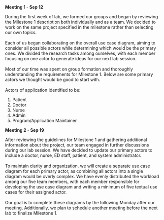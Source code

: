 **Meeting 1 - Sep 12**

During the first week of lab, we formed our groups and began by reviewing the Milestone 1 description both individually and as a team. We decided to work on the same project specified in the milestone rather than selecting our own topics.
<br><br>
Each of us began collaborating on the overall use case diagram, aiming to consider all possible actors while determining which would be the primary ones. We divided the research tasks among ourselves, with each member focusing on one actor to generate ideas for our next lab session.
<br><br>
Most of our time was spent on group formation and thoroughly understanding the requirements for Milestone 1. Below are some primary actors we thought would be good to start with.
<br><br>
Actors of application Identified to be:
1. Patient
2. Doctor
3. Nurse
4. Admin
5. Program/Application Maintainer

**Meeting 2 - Sep 19**

After reviewing the guidelines for Milestone 1 and gathering additional information about the project,
our team engaged in further discussions during our lab session. We have decided to update our primary actors
to include a doctor, nurse, ED staff, patient, and system administrator.
<br><br>
To maintain clarity and organization, we will create a separate use case diagram for each primary actor,
as combining all actors into a single diagram would be overly complex. We have evenly distributed the workload
among our five team members, with each member responsible for developing the use case diagram and writing a
minimum of five textual use cases for their assigned actor.
<br><br>
Our goal is to complete these diagrams by the following Monday after our meeting. Additionally, we plan
to schedule another meeting before the next lab to finalize Milestone 1.
